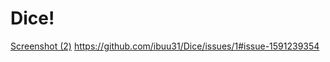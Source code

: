 # Dice!
[Screenshot (2)](https://user-images.githubusercontent.com/94115128/221371086-b45df62d-6132-472b-acaa-714b92335ace.png)
https://github.com/ibuu31/Dice/issues/1#issue-1591239354
